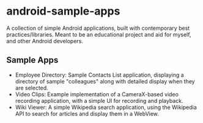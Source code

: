 # android-sample-apps

A collection of simple Android applications, built with contemporary best practices/libraries. Meant to be an educational project and aid for myself, and other Android developers.

## Sample Apps

- Employee Directory: Sample Contacts List application, displaying a directory of sample "colleagues" along with detailed display when they are selected.
- Video Clips: Example implementation of a CameraX-based video recording application, with a simple UI for recording and playback.
- Wiki Viewer: A simple Wikipedia search application, using the Wikipedia API to search for articles and display them in a WebView.
